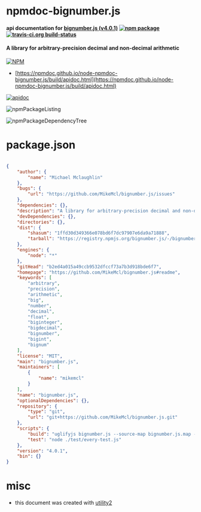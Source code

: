 # npmdoc-bignumber.js

#### api documentation for  [bignumber.js (v4.0.1)](https://github.com/MikeMcl/bignumber.js#readme)  [![npm package](https://img.shields.io/npm/v/npmdoc-bignumber.js.svg?style=flat-square)](https://www.npmjs.org/package/npmdoc-bignumber.js) [![travis-ci.org build-status](https://api.travis-ci.org/npmdoc/node-npmdoc-bignumber.js.svg)](https://travis-ci.org/npmdoc/node-npmdoc-bignumber.js)

#### A library for arbitrary-precision decimal and non-decimal arithmetic

[![NPM](https://nodei.co/npm/bignumber.js.png?downloads=true&downloadRank=true&stars=true)](https://www.npmjs.com/package/bignumber.js)

- [https://npmdoc.github.io/node-npmdoc-bignumber.js/build/apidoc.html](https://npmdoc.github.io/node-npmdoc-bignumber.js/build/apidoc.html)

[![apidoc](https://npmdoc.github.io/node-npmdoc-bignumber.js/build/screenCapture.buildCi.browser.%252Ftmp%252Fbuild%252Fapidoc.html.png)](https://npmdoc.github.io/node-npmdoc-bignumber.js/build/apidoc.html)

![npmPackageListing](https://npmdoc.github.io/node-npmdoc-bignumber.js/build/screenCapture.npmPackageListing.svg)

![npmPackageDependencyTree](https://npmdoc.github.io/node-npmdoc-bignumber.js/build/screenCapture.npmPackageDependencyTree.svg)



# package.json

```json

{
    "author": {
        "name": "Michael Mclaughlin"
    },
    "bugs": {
        "url": "https://github.com/MikeMcl/bignumber.js/issues"
    },
    "dependencies": {},
    "description": "A library for arbitrary-precision decimal and non-decimal arithmetic",
    "devDependencies": {},
    "directories": {},
    "dist": {
        "shasum": "1ffd30d349366e078bd6f7dc97907e6da9a71888",
        "tarball": "https://registry.npmjs.org/bignumber.js/-/bignumber.js-4.0.1.tgz"
    },
    "engines": {
        "node": "*"
    },
    "gitHead": "b2ed4a015a49ccb9532dfccf73a7b3d918bde6f7",
    "homepage": "https://github.com/MikeMcl/bignumber.js#readme",
    "keywords": [
        "arbitrary",
        "precision",
        "arithmetic",
        "big",
        "number",
        "decimal",
        "float",
        "biginteger",
        "bigdecimal",
        "bignumber",
        "bigint",
        "bignum"
    ],
    "license": "MIT",
    "main": "bignumber.js",
    "maintainers": [
        {
            "name": "mikemcl"
        }
    ],
    "name": "bignumber.js",
    "optionalDependencies": {},
    "repository": {
        "type": "git",
        "url": "git+https://github.com/MikeMcl/bignumber.js.git"
    },
    "scripts": {
        "build": "uglifyjs bignumber.js --source-map bignumber.js.map -c -m -o bignumber.min.js --preamble \"/* bignumber.js v4.0.1 https://github.com/MikeMcl/bignumber.js/LICENCE */\"",
        "test": "node ./test/every-test.js"
    },
    "version": "4.0.1",
    "bin": {}
}
```



# misc
- this document was created with [utility2](https://github.com/kaizhu256/node-utility2)
